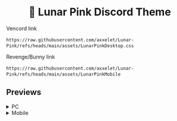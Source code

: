 <h1 align="center">🌙 Lunar Pink Discord Theme</h1

Vencord link
```
https://raw.githubusercontent.com/axxelet/Lunar-Pink/refs/heads/main/assets/LunarPinkDesktop.css
```
Revenge/Bunny link
```
https://raw.githubusercontent.com/axxelet/Lunar-Pink/refs/heads/main/assets/LunarPinkMobile
```

## Previews

<details>
  <br/>
  <summary>PC</summary>
  <img src="images/chat.png"/>
  <img src="images/settings.png"/>
</details>
<details>
  <br/>
  <summary>Mobile</summary>
  <img src = "images/mob.jpg" width="40%"/>
</details>
